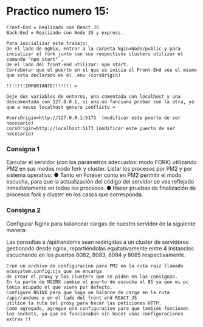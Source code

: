 # Practico numero 15:

```
Front-End = Realizado con React JS
Back-End = Realizado con Node JS y express.

Para inicializar este trabajo:
De el lado de ngNix, entrar a la carpeta NginxNode/public y para incializar el fork junto con sus respectivos clusters utilizar el comando "npm start" .
De el lado del front-end utilizar: npm start.
Corroborar que el puerto en el que se inicia el Front-End sea el mismo que esta declarado en el .env (corsOrigin)

!!!!!!!IMPORTANTE!!!!!!! = 

Deje dos variables de entorno, una comentada con localhost y una descomentada con 127.0.0.1, si una no funciona probar con la otra, ya que a veces localhost genera conflicto =

#corsOrigin=http://127.0.0.1:5173  (modificar este puerto de ser necesario)
corsOrigin=http://localhost:5173 (modificar este puerto de ser necesario)
```

### Consigna 1

Ejecutar el servidor (con los parámetros adecuados: modo FORK) utilizando PM2 en sus
modos modo fork y cluster. Listar los procesos por PM2 y por sistema operativo.
● Tanto en Forever como en PM2 permitir el modo escucha, para que la actualización del
código del servidor se vea reflejado inmediatamente en todos los procesos.
● Hacer pruebas de finalización de procesos fork y cluster en los casos que corresponda.

### Consigna 2

Configurar Nginx para balancear cargas de nuestro servidor de la siguiente manera:

Las consultas a /api/randoms sean redirigidas a un cluster de servidores gestionado desde nginx, repartiéndolas equitativamente entre 4
instancias escuchando en los puertos 8082, 8083, 8084 y 8085 respectivamente.

```
Creé un archivo de configuracion para PM2 en la ruta raiz llamado ecosystem.config.cjs que se encarga
de crear el proxy y los clusters que se piden en las consignas. 
En la parte de NGINX cambie el puerto de escucha al 85 ya que mi pc tenia ocupado el que viene por defecto.
Configure NGINX para que haga un balance de carga en la ruta /api/randoms y en el lado del front end REACT JS
utilice la ruta del proxy para hacer las peticiones HTTP. 
Como agregado, agregue una configuracion para que tambien funcionen los sockets, ya que no funcionaban sin hacer unas configuraciones
extras !!
```

